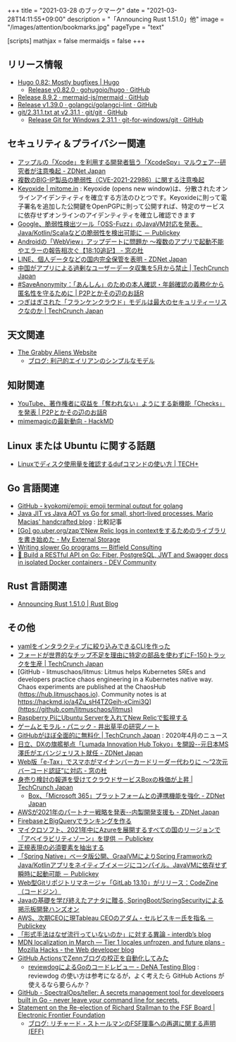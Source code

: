 +++
title = "2021-03-28 のブックマーク"
date =  "2021-03-28T14:11:55+09:00"
description = "「Announcing Rust 1.51.0」他"
image = "/images/attention/bookmarks.jpg"
pageType = "text"

[scripts]
  mathjax = false
  mermaidjs = false
+++

## リリース情報

- [Hugo 0.82: Mostly bugfixes | Hugo](https://gohugo.io/news/0.82.0-relnotes/)
  - [Release v0.82.0 · gohugoio/hugo · GitHub](https://github.com/gohugoio/hugo/releases/tag/v0.82.0)
- [Release 8.9.2 · mermaid-js/mermaid · GitHub](https://github.com/mermaid-js/mermaid/releases/tag/8.9.2)
- [Release v1.39.0 · golangci/golangci-lint · GitHub](https://github.com/golangci/golangci-lint/releases/tag/v1.39.0)
- [git/2.31.1.txt at v2.31.1 · git/git · GitHub](https://github.com/git/git/blob/v2.31.1/Documentation/RelNotes/2.31.1.txt)
  - [Release Git for Windows 2.31.1 · git-for-windows/git · GitHub](https://github.com/git-for-windows/git/releases/tag/v2.31.1.windows.1)

## セキュリティ＆プライバシー関連

- [アップルの「Xcode」を利用する開発者狙う「XcodeSpy」マルウェア--研究者が注意喚起 - ZDNet Japan](https://japan.zdnet.com/article/35168070/)
- [複数のBIG-IP製品の脆弱性（CVE-2021-22986）に関する注意喚起](https://www.jpcert.or.jp/at/2021/at210014.html)
- [Keyoxide | mitome.in](https://mitome.in/sns/keyoxide.html) : Keyoxide (opens new window)は、分散されたオンラインアイデンティティを確立する方法のひとつです。Keyoxideに則って電子署名を追加した公開鍵をOpenPGPに則って公開すれば、特定のサービスに依存せずオンラインのアイデンティティを確立し確認できます
- [Google、脆弱性検出ツール「OSS-Fuzz」のJavaVM対応を発表。Java/Kotlin/Scalaなどの脆弱性を検出可能に － Publickey](https://www.publickey1.jp/blog/21/gooleoss-fuzzjavavmjavakotlinscala.html)
- [Androidの「WebView」アップデートに問題か ～複数のアプリで起動不能やエラーの報告相次ぐ【18:10追記】 - 窓の杜](https://forest.watch.impress.co.jp/docs/news/1313757.html)
- [LINE、個人データなどの国内完全保管を表明 - ZDNet Japan](https://japan.zdnet.com/article/35168243/)
- [中国がアプリによる過剰なユーザーデータ収集を5月から禁止  |  TechCrunch Japan](https://techcrunch.com/2021/03/22/china-regulation-data-collection-may-starts/)
- [#SaveAnonymity：「あんしん」のための本人確認・年齢確認の義務化から匿名性を守るために | P2Pとかその辺のお話R](https://p2ptk.org/freedom-of-speech/3321)
- [つぎはぎされた「フランケンクラウド」モデルは最大のセキュリティーリスクなのか  |  TechCrunch Japan](https://techcrunch.com/2021/03/22/the-frankencloud-model-is-our-biggest-security-risk/)

## 天文関連

- [The Grabby Aliens Website](https://grabbyaliens.com/)
  - [ブログ: 利己的エイリアンのシンプルなモデル](https://okuranagaimo.blogspot.com/2021/03/blog-post_48.html)

## 知財関連

- [YouTube、著作権者に収益を「奪われない」ようにする新機能「Checks」を発表 | P2Pとかその辺のお話R](https://p2ptk.org/copyright/3316)
- [mimemagicの最新動向 - HackMD](https://hackmd.io/@mametter/mimemagic-info-ja)

## Linux または Ubuntu に関する話題

- [Linuxでディスク使用量を確認するdufコマンドの使い方 | TECH+](https://news.mynavi.jp/article/20210325-1833591/)

## Go 言語関連

- [GitHub - kyokomi/emoji: emoji terminal output for golang](https://github.com/kyokomi/emoji)
- [Java JIT vs Java AOT vs Go for small, short-lived processes. Mario Macias' handcrafted blog](http://macias.info/entry/201912201300_graal_aot.md) : 比較記事
- [[Go] go.uber.org/zapでNew Relic logs in contextをするためのライブラリを書き始めた - My External Storage](https://budougumi0617.github.io/2021/03/21/release_nrzap_for_newrelic_logs_in_context/)
- [Writing slower Go programs — Bitfield Consulting](https://bitfieldconsulting.com/golang/slower)
- [📖 Build a RESTful API on Go: Fiber, PostgreSQL, JWT and Swagger docs in isolated Docker containers - DEV Community](https://dev.to/koddr/build-a-restful-api-on-go-fiber-postgresql-jwt-and-swagger-docs-in-isolated-docker-containers-475j)

## Rust 言語関連

- [Announcing Rust 1.51.0 | Rust Blog](https://blog.rust-lang.org/2021/03/25/Rust-1.51.0.html)

## その他

- [yamlをインタラクティブに絞り込みできるCLIを作った](https://zenn.dev/skanehira/articles/2021-03-20-go-yaml-yd)
- [フォードが世界的なチップ不足を理由に特定の部品を使わずにF-150トラックを生産  |  TechCrunch Japan](https://techcrunch.com/2021/03/18/ford-to-build-some-f-150-trucks-without-certain-parts-due-to-global-chip-shortage/)
- [GitHub - litmuschaos/litmus: Litmus helps Kubernetes SREs and developers practice chaos engineering in a Kubernetes native way. Chaos experiments are published at the ChaosHub  (https://hub.litmuschaos.io). Community notes is at https://hackmd.io/a4Zu_sH4TZGeih-xCimi3Q](https://github.com/litmuschaos/litmus)
- [Raspberry PiにUbuntu Serverを入れてNew Relicで監視する](https://zenn.dev/pekopon/articles/f6428303eb74ad)
- [ゲームとモラル・パニック - 井出草平の研究ノート](https://ides.hatenablog.com/entry/2021/03/20/044848)
- [GitHubがほぼ全面的に無料化  |  TechCrunch Japan](https://techcrunch.com/2020/04/14/github-is-now-free-for-all-teams/) : 2020年4月のニュース
- [日立、DXの旗艦拠点「Lumada Innovation Hub Tokyo」を開設--元日本MS澤氏がエバンジェリスト就任 - ZDNet Japan](https://japan.zdnet.com/article/35168165/)
- [Web版「e-Tax」でスマホがマイナンバーカードリーダー代わりに ～“2次元バーコード認証”に対応 - 窓の杜](https://forest.watch.impress.co.jp/docs/news/1313608.html)
- [身売り検討の報道を受けてクラウドサービスBoxの株価が上昇  |  TechCrunch Japan](https://techcrunch.com/2021/03/22/box-shares-rise-on-report-company-is-exploring-sale/)
  - [Box、「Microsoft 365」プラットフォームとの連携機能を強化 - ZDNet Japan](https://japan.zdnet.com/article/35168146/)
- [AWSが2021年のパートナー戦略を発表--内製開発支援も - ZDNet Japan](https://japan.zdnet.com/article/35168224/)
- [FirebaseとBigQueryでランキングを作る](https://zenn.dev/moga/articles/firebase-bigquery-ranking)
- [マイクロソフト、2021年中にAzureを展開するすべての国のリージョンで「アベイラビリティゾーン」を提供 － Publickey](https://www.publickey1.jp/blog/21/2021azure.html)
- [正規表現の必須要素を抽出する](https://zenn.dev/ikawaha/articles/20210323-347ab9d63316a4517047)
- [「Spring Native」ベータ版公開、GraalVMによりSpring FramworkのJava/Kotlinアプリをネイティブイメージにコンパイル。JavaVMに依存せず瞬時に起動可能 － Publickey](https://www.publickey1.jp/blog/21/spring_nativegraalvmspring_framworkjavakotlinjavavm.html)
- [Web型Gitリポジトリマネージャ「GitLab 13.10」がリリース：CodeZine（コードジン）](https://codezine.jp/article/detail/13821)
- [Javaの基礎を学び終えたアナタに贈る, SpringBoot/SpringSecurityによる掲示板開発ハンズオン](https://zenn.dev/angelica/books/52be1e365c61ea)
- [AWS、次期CEOに現Tableau CEOのアダム・セルピスキー氏を指名 － Publickey](https://www.publickey1.jp/blog/21/awsceotableau_ceo.html)
- [「形式手法はなぜ流行っていないのか」に対する異論 - interdb’s blog](https://interdb.hatenablog.com/entry/2021/03/25/170504)
- [MDN localization in March — Tier 1 locales unfrozen, and future plans - Mozilla Hacks - the Web developer blog](https://hacks.mozilla.org/2021/03/mdn-localization-in-march-tier-1-locales-unfrozen-and-future-plans/)
- [GitHub ActionsでZennブログの校正を自動化してみた](https://zenn.dev/yuta28/articles/blog-lint-ci-reviewdog)
  - [reviewdogによるGoのコードレビュー - DeNA Testing Blog](https://swet.dena.com/entry/2018/09/18/142413) : reviewdog の使い方は参考になるが，よく考えたら GitHub Actions が使えるなら要らんか？
- [GitHub - SpectralOps/teller: A secrets management tool for developers built in Go - never leave your command line for secrets.](https://github.com/SpectralOps/teller)
- [Statement on the Re-election of Richard Stallman to the FSF Board | Electronic Frontier Foundation](https://www.eff.org/deeplinks/2021/03/statement-re-election-richard-stallman-fsf-board)
    - [ブログ: リチャード・ストールマンのFSF理事への再選に関する声明 (EFF)](https://okuranagaimo.blogspot.com/2021/03/fsf-eff.html)
